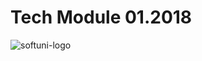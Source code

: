 # Tech Module 01.2018
![softuni-logo](https://user-images.githubusercontent.com/37114087/41458844-6a45e3e0-7090-11e8-81da-e0f1f4385049.png) </br>
